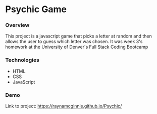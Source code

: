 # Psychic Game

### Overview

This project is a javascript game that picks a letter at random and then allows the user to guess which letter was chosen. It was week 3's homework at the University of Denver's Full Stack Coding Bootcamp

### Technologies

- HTML
- CSS
- JavaScript

### Demo

Link to project: https://raynamcginnis.github.io/Psychic/

